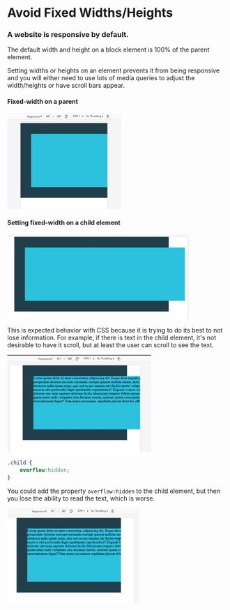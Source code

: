 # Avoid Fixed Widths/Heights

### A website is responsive by default. 

The default width and height on a block element is 100% of the parent element. 

Setting widths or heights on an element prevents it from being responsive and you will either need to use lots of media queries to adjust the width/heights or have scroll bars appear.

#### Fixed-width on a parent

![](../../../.gitbook/assets/image%20%2855%29.png)

#### Setting fixed-width on a child element

![](../../../.gitbook/assets/image%20%287%29.png)

This is expected behavior with CSS because it is trying to do its best to not lose information. For example, if there is text in the child element, it's not desirable to have it scroll, but at least the user can scroll to see the text.

![](../../../.gitbook/assets/image%20%2837%29.png)

```css
.child {
    overflow:hidden;
}
```

You could add the property `overflow:hidden` to the child element, but then you lose the ability to read the text, which is worse.

![](../../../.gitbook/assets/image%20%2854%29.png)

